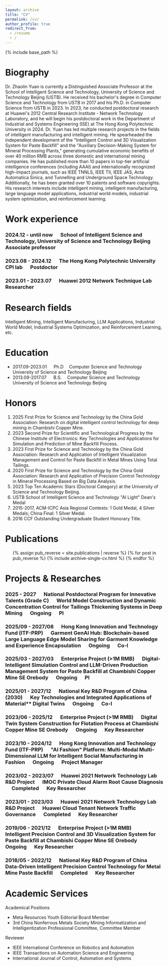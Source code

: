 ```yaml
---
layout: archive
title: "CV"
permalink: /cv/
author_profile: true
redirect_from:
  - /resume
  - /
---
```

{% include base_path %}

Biography
=========

Dr. Zhaolin Yuan is currently a Distinguished Associate Professor at the School of Intelligent Science and Technology, University of Science and Technology Beijing (USTB). He received his bachelor's degree in Computer Science and Technology from USTB in 2017 and his Ph.D. in Computer Science from USTB in 2023. In 2023, he conducted postdoctoral research at Huawei's 2012 Central Research Institute - Network Technology Laboratory, and he will begin his postdoctoral work in the Department of Industrial and Systems Engineering (ISE) at The Hong Kong Polytechnic University in 2024.
Dr. Yuan has led multiple research projects in the fields of intelligent manufacturing and intelligent mining. He spearheaded the independent development of the "Intelligent Control and 3D Visualization System for Paste Backfill" and the "Auxiliary Decision-Making System for Mineral Processing Plants," generating cumulative economic benefits of over 40 million RMB across three domestic and international mining companies.
He has published more than 10 papers in top-tier artificial intelligence conferences (including AAAI) and internationally recognized high-impact journals, such as IEEE TNNLS, IEEE TII, IEEE JAS, Acta Automatica Sinica, and Tunnelling and Underground Space Technology. Additionally, he has been granted over 10 patents and software copyrights.
His research interests include intelligent mining, intelligent manufacturing, large language model applications, industrial world models, industrial system optimization, and reinforcement learning.

Work experience
===============
### 2024.12 - until now &emsp; School of Intelligent Science and Technology, University of Science and Technology Beijing &emsp; Associate professor

### 2023.08 - 2024.12 &emsp; The Hong Kong Polytechnic University CPI lab &emsp; Postdoctor 

### 2023.01 - 2023.07 &emsp; Huawei 2012 Network Technique Lab &emsp; Researcher 

**Research fields**
===================

Intelligent Mining, Intelligent Manufacturing, LLM Applications, Industrial World Model, Industrial Systems Optimization, and Reinforcement Learning, etc.  

Education
=========
* 2017.09-2023.01 &emsp; Ph.D &emsp;Computer Science and Technology &emsp; University of Science and Technology Beijing
* 2013.09-2017.07 &emsp; B.S. &emsp;Computer Science and Technology &emsp; University of Science and Technology Beijing

Honors
===================
1. 2025 First Prize for Science and Technology by the China Gold Association: Research on digital intelligent control technology for deep mining in Chambishi Copper Mine.
2. 2023 Second Prize for Scientific and Technological Progress by the Chinese Institute of Electronics: Key Technologies and Applications for Simulation and Prediction of Mine Backfill Process.
3. 2023 First Prize for Science and Technology by the China Gold Association: Research and Application of Intelligent Visualization Management and Control for Paste Backfill in Metal Mines Using Total Tailings.
4. 2020 First Prize for Science and Technology by the China Gold Association: Research and Application of Precision Control Technology in Mineral Processing Based on Big Data Analysis.
5. 2023 Top Ten Academic Stars (Doctoral Category) at the University of Science and Technology Beijing.
6. USTB School of Intelligent Science and Technology "AI Light" Dean's Medal  
7. 2015-2017, ACM-ICPC Asia Regional Contests: 1 Gold Medal, 4 Silver Medals; China Final: 1 Silver Medal.
8. 2016 CCF Outstanding Undergraduate Student Honorary Title.

Publications
============

<ul>
{% assign pub_reverse = site.publications | reverse %}
{% for post in pub_reverse %}
  {% include archive-single-cv.html %}
{% endfor %}</ul>


Projects & Researches
===================

### 2025 - 2027    &emsp; National Postdoctoral Program for Innovative Talents (Grade C) &emsp; World Model Construction and Dynamic Concentration Control for Tailings Thickening Systems in Deep Mining &emsp; Ongoing &emsp; PI  

### 2025/09 - 2027/08 &emsp; Hong Kong Innovation and Technology Fund (ITF-PRP) &emsp; Garment GenAI Hub: Blockchain-based Large Language Edge Model Sharing for Garment Knowledge and Experience Encapsulation &emsp; Ongoing &emsp; Co-I  

### 2025/03 - 2027/03 &emsp; Enterprise Project (>1M RMB) &emsp; Digital-Intelligent Simulation Control and LLM-Driven Production Management System for Paste Backfill at Chambishi Copper Mine SE Orebody &emsp; Ongoing &emsp; PI  

### 2025/01 - 2027/12 &emsp; National Key R&D Program of China (2030) &emsp; Key Technologies and Integrated Applications of Material** Digital Twins &emsp; Ongoing &emsp; Co-I  

### 2023/06 - 2025/12 &emsp; Enterprise Project (>1M RMB) &emsp; Digital Twin System Construction for Flotation Process at Chambishi Copper Mine SE Orebody &emsp; Ongoing &emsp; Key Researcher  

### 2023/10 - 2024/12 &emsp; Hong Kong Innovation and Technology Fund (ITF-PRP) &emsp; "AI Fashion" Platform: Multi-Modal Multi-Dimensional LLM for Intelligent Social Manufacturing in Fashion &emsp; Ongoing &emsp; Project Manager  

### 2023/02 - 2023/07 &emsp; Huawei 2021 Network Technology Lab R&D Project &emsp; IMOC Private Cloud Alarm Root Cause Diagnosis &emsp; Completed &emsp; Key Researcher  

### 2023/01 - 2023/03 &emsp; Huawei 2021 Network Technology Lab R&D Project &emsp; Huawei Cloud Tenant Network Traffic Governance &emsp; Completed &emsp; Key Researcher  

### 2019/06 - 2021/12 &emsp; Enterprise Project (>1M RMB) &emsp; Intelligent Precision Control and 3D Visualization System for Paste Backfill at Chambishi Copper Mine SE Orebody &emsp; Ongoing &emsp; Key Researcher  

### 2018/05 - 2022/12 &emsp; National Key R&D Program of China &emsp; Data-Driven Intelligent Precision Control Technology for Metal Mine Paste Backfill &emsp; Completed &emsp; Key Researcher  


Academic Services
===================

Academical Positions

* Meta Resources Youth Editorial Board Member
* 3rd China Nonferrous Metals Society Mining Informatization and Intelligentization Professional Committee, Committee Member

Reviewer

* IEEE International Conference on Robotics and Automation
* IEEE Transactions on Automation Science and Engineering
* International Journal of Control, Automation and Systems
